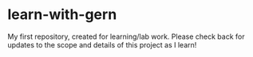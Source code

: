 # learn-with-gern
My first repository, created for learning/lab work.
Please check back for updates to the scope and details of this project as I learn!
